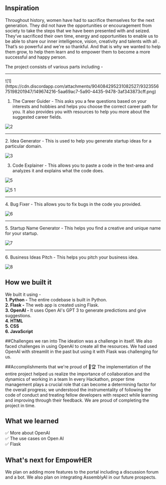## Inspiration
Throughout history, women have had to sacrifice themselves for the next generation. They did not have the opportunities or encouragement from society to take the steps that we have been presented with and seized. They’ve sacrificed their own time, energy and opportunities to enable us to be able to share our inner intelligence, vision, creativity and talents with all . That’s so powerful and we're so thankful. And that is why we wanted to help them grow, to help them learn and to empower them to become a more successful and happy person.  

The project consists of various parts including -  
<hr />
![1](https://cdn.discordapp.com/attachments/904084295231082527/932355675198201947/149674216-5aa69ac7-5a90-4435-9478-3af343873cff.png)

1. The Career Guider - This asks you a few questions based on your interests and hobbies and helps you choose the correct career path for you. It also provides you with resources to help you more about the suggested career fields.  
  
![2](https://user-images.githubusercontent.com/72274851/149674221-bf81c93c-7830-455a-8f3c-d8c4cf9798df.jpg)
<hr />
2. Idea Generator - This is used to help you generate startup ideas for a particular domain.  
  
![3](https://user-images.githubusercontent.com/72274851/149674242-0cd4fe16-c46c-4a08-9b50-d1a6e4b624a3.jpg)

3. Code Explainer - This allows you to paste a code in the text-area and analyzes it and explains what the code does.  
  
![5](https://user-images.githubusercontent.com/72274851/149674246-6636d71c-239e-4ccb-b10e-03e87051b75e.jpg)  
  
![5 1](https://user-images.githubusercontent.com/72274851/149674251-ca7432cc-6fb6-4e02-bb7c-bf10f2626f92.jpg)
<hr />  
4. Bug Fixer - This allows you to fix bugs in the code you provided.  
  
![6](https://user-images.githubusercontent.com/72274851/149674255-6b7d8985-fb9a-4aa0-812f-d95658af1a18.jpg)
<hr />
5. Startup Name Generator - This helps you find a creative and unique name for your startup.  
  
![7](https://user-images.githubusercontent.com/72274851/149674258-092e4e30-35a1-4f2f-9262-2b3f0530ad4d.jpg)
<hr />
6. Business Ideas Pitch - This helps you pitch your business idea.  
  
![8](https://user-images.githubusercontent.com/72274851/149674261-606bbc1d-2762-4d16-a0f4-9c975b260a0a.jpg)


## How we built it
We built it using -  
**1. Python -** The entire codebase is built in Python.  
**2. Flask -** The web app is created using Flask.   
**3. OpenAI -** It uses Open AI's GPT 3 to generate predictions and give suggestions.  
**4. HTML**  
**5. CSS**  
**6. JavaScript**  

##Challenges we ran into
The ideation was a challenge in itself. We also faced challenges in using OpenAI to create all the resources. We had used OpenAI with streamlit in the past but using it with Flask was challenging for us.

##Accomplishments that we're proud of 🏅🏆
The implementation of the entire project helped us realize the importance of collaboration and the dynamics of working in a team In every Hackathon, proper time management plays a crucial role that can become a determining factor for the overall progress; we understood the instrumentality of following the code of conduct and treating fellow developers with respect while learning and improving through their feedback. We are proud of completing the project in time.

## What we learned
✅ More about OpenAI  
✅ The use cases on Open AI  
✅ Flask  

## What's next for EmpowHER
We plan on adding more features to the portal including a discussion forum and a bot. We also plan on integrating AssemblyAI in our future prospects. 

